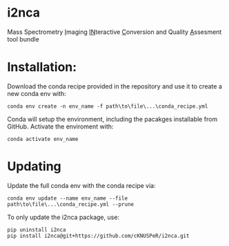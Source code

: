 # i2nca
 Mass Spectrometry <ins>I</ins>maging <ins>IN</ins>teractive  <ins>C</ins>onversion and Quality <ins>A</ins>ssesment tool bundle

# Installation:
Download the conda recipe provided in the repository and use it to create a new conda env with:

```
conda env create -n env_name -f path\to\file\...\conda_recipe.yml
```

Conda will setup the environment, including the pacakges installable from GitHub.
Activate the enviroment with:

```
conda activate env_name
```

# Updating 

Update the full  conda env with the  conda recipe via:

```
conda env update --name env_name --file path\to\file\...\conda_recipe.yml --prune
```

To only update the i2nca package, use:

```
pip uninstall i2nca
pip install i2nca@git+https://github.com/cKNUSPeR/i2nca.git
```

